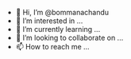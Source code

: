 - 👋 Hi, I’m @bommanachandu
- 👀 I’m interested in ...
- 🌱 I’m currently learning ...
- 💞️ I’m looking to collaborate on ...
- 📫 How to reach me ...

<!---
bommanachandu/bommanachandu is a ✨ special ✨ repository because its `README.md` (this file) appears on your GitHub profile.
You can click the Preview link to take a look at your changes.
--->
